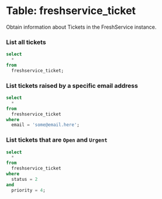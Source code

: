 # Table: freshservice_ticket

Obtain information about Tickets in the FreshService instance.

### List all tickets

```sql
select
  *
from
  freshservice_ticket;
```

### List tickets raised by a specific email address

```sql
select
  *
from
  freshservice_ticket
where
  email = 'some@email.here';
```

### List tickets that are `Open` and `Urgent`

```sql
select
  *
from
  freshservice_ticket
where
  status = 2
and 
  priority = 4;
```
